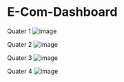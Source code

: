 # E-Com-Dashboard  
Quater 1
![image](https://github.com/user-attachments/assets/62518a24-469c-414e-88e1-3d4dcf79e376)

Quater 2
![image](https://github.com/user-attachments/assets/1439b47a-b731-4c73-92b9-6bd782978cfe)

Quater 3
![image](https://github.com/user-attachments/assets/c664c016-c5b3-4b8c-b525-8cf3f0ec856a)

Quater 4
![image](https://github.com/user-attachments/assets/12269e26-d992-49ad-82e1-c52ca0504504)




